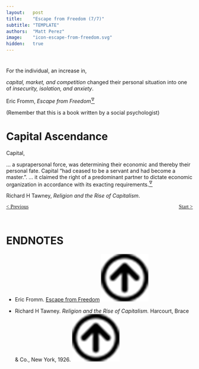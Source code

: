 ```yaml
---
layout:   post
title:    "Escape from Freedom (7/7)"
subtitle: "TEMPLATE"
authors:  "Matt Perez"
image:    "icon-escape-from-freedom.svg"
hidden:   true
---
```


<div style='display:none; '>
 <p><em>Escape from Freedom</em> was published in 1941. Pim de Morre, co-founder of <em>Corporate Rebels</em>, reminded me of it. I first read it when I was 18-19 years old (I am a mere 73 now).</p>
</div>

<h1></h1>
 <p>For the individual, an increase in,</p>
  <div class="_citation">
   <p><em>capital, market, and competition</em> changed their personal situation into one of <em>insecurity, isolation, and anxiety</em>.</p>
   <p id="_signature">Eric Fromm, <em>Escape from Freedom</em><a href='#en01'><sup id='bm01'>&hairsp;&nabla;&hairsp;</sup></a></p>
  </div>
 <p>(Remember that this is a book written by a social psychologist)</p>
 
<h1>Capital Ascendance</h1>
 <p>Capital,</p>
  <div class="_citation">
   <p>&hellip; a suprapersonal force, was determining their economic and thereby their personal fate. Capital &ldquo;had ceased to be a servant and had become a master.&rdquo;. &hellip; it claimed the right of a predominant partner to dictate economic organization in accordance with its exacting requirements.<a href='#en02'><sup id='bm02'>&hairsp;&nabla;&hairsp;</sup></a></p>
   <p id="_signature">Richard H Tawney, <em>Religion and the Rise of Capitalism</em>.</p>
  </div>
 <p></p>
 <p></p>

<div style="margin-bottom:1in; font-family: American Typewriter, serif; ">
 <span style="float:left; ">
  <a href="https://radicalcompanies.com/2024/12/28/escape-from-freedom">&lt; Previous</a>
 </span>
 <span style="float:right; ">
  <a href="https://radicalcompanies.com/2024/12/21/escape-from-freedom">Start &gt;</a>
 </span>
</div>

<h1 class="_section">ENDNOTES</h1>
 <ul>
  <li id="en02">
   <p class="_list-item">
    Eric Fromm.
    <a href="https://www.amazon.com/Escape-Freedom-Erich-Fromm/dp/0805031499" target="_blank">Escape from Freedom</a>
    <a href="#bm01" class="_uparrow"><img src="/assets/img/arrow-up-icon.png"></a>
   </p>
  </li>
  <li id="en02">
   <p class="_list-item">
    Richard H Tawney.
    <em>Religion and the Rise of Capitalism.</em>
    Harcourt, Brace & Co., New York, 1926.
    <a class="_uparrow" href="#bm02"><img src="/assets/img/arrow-up-icon.png"></a>
   </p>
  </li>
 </ul>